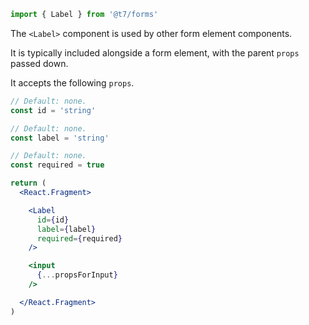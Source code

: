 ```js
import { Label } from '@t7/forms'
```

The `<Label>` component is used by other form element components.

It is typically included alongside a form element, with the parent `props` passed down.

It accepts the following `props`.

```js
// Default: none.
const id = 'string'

// Default: none.
const label = 'string'

// Default: none.
const required = true
```

```jsx
return (
  <React.Fragment>

    <Label
      id={id}
      label={label}
      required={required}
    />

    <input
      {...propsForInput}
    />

  </React.Fragment>
)
```
